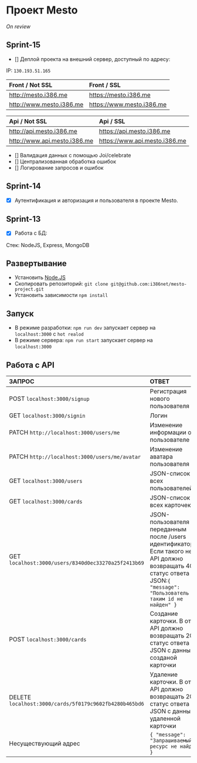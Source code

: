 # Проект Mesto
_On review_ 
## Sprint-15 
- [] Деплой проекта на внешний сервер, доступный по адресу:

IP: `130.193.51.165`

| Front / Not SSL | Front / SSL | 
| :---         |     :---       |  
| http://mesto.i386.me   | https://mesto.i386.me    |
| http://www.mesto.i386.me   | https://www.mesto.i386.me     |


| Api / Not SSL | Api / SSL | 
| :---         |     :---       | 
| http://api.mesto.i386.me   | https://api.mesto.i386.me     |
| http://www.api.mesto.i386.me   | https://www.api.mesto.i386.me     |

- [] Валидация данных с помощью Joi/celebrate
- [] Централизованная обработка ошибок
- [] Логирование запросов и ошибок

## Sprint-14 
- [x] Аутентификация и авторизация и  пользователя в проекте  Mesto.

## Sprint-13
 -[x] Работа с БД: 
  
  Стек: NodeJS, Express, MongoDB

## Развертывание

- Установить [Node.JS](https://nodejs.org/en/)
- Скопировать репозиторий: `git clone git@github.com:i386net/mesto-project.git`
- Установить зависимости `npm install`

## Запуск

- В режиме разработки: `npm run dev` запускает сервер на `localhost:3000` с `hot realod`
- В режиме сервера: `npm run start` запускает сервер на `localhost:3000`

## Работа с API

| ЗАПРОС | ОТВЕТ | 
| :---         |     :---       |  
| POST `localhost:3000/signup`   | Регистрация нового пользователя     |
| GET `localhost:3000/signin`   | Логин     |
| PATCH `http://localhost:3000/users/me`   | Изменение информации о пользователе     |
| PATCH `http://localhost:3000/users/me/avatar`   | Изменение аватара пользователя     |
| GET `localhost:3000/users`   | JSON-список всех пользователей     |
| GET `localhost:3000/cards`     | JSON-список всех карточек       | 
| GET `localhost:3000/users/8340d0ec33270a25f2413b69`     | JSON-пользователя с переданным после /users идентификатором. Если такого нет, API должно возвращать 404 статус ответа и JSON:`{ "message": "Пользователь с таким id не найден" }`       | 
| POST `localhost:3000/cards`     | Создание карточки. В ответ API должно возвращать 200 статус ответа и JSON с данными созданой карточки       | 
| DELETE `localhost:3000/cards/5f0179c9602fb4280b465bd6`     | Удаление карточки. В ответ API должно возвращать 200 статус ответа и JSON с данными удаленной карточки       | 
| Несуществующий адрес     | `{ "message": "Запрашиваемый ресурс не найден" }`       | 
